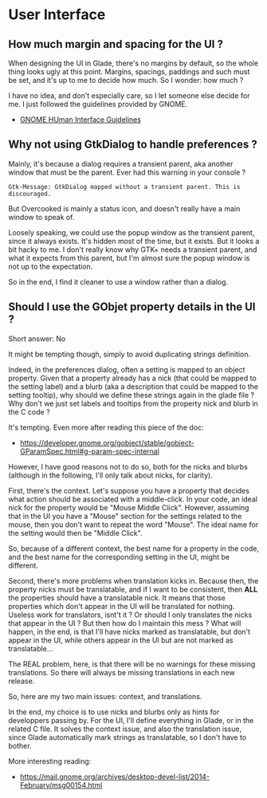 User Interface
==============



How much margin and spacing for the UI ?
----------------------------------------

When designing the UI in Glade, there's no margins by default, so the whole
thing looks ugly at this point. Margins, spacings, paddings and such must be
set, and it's up to me to decide how much. So I wonder: how much ?

I have no idea, and don't especially care, so I let someone else decide for me.
I just followed the guidelines provided by GNOME.

- [GNOME HUman Interface Guidelines](https://developer.gnome.org/hig/stable/)



Why not using GtkDialog to handle preferences ?
-----------------------------------------------

Mainly, it's because a dialog requires a transient parent, aka another window
that must be the parent. Ever had this warning in your console ?

	Gtk-Message: GtkDialog mapped without a transient parent. This is discouraged.

But Overcooked is mainly a status icon, and doesn't really have a main window to
speak of.

Loosely speaking, we could use the popup window as the transient parent, since
it always exists. It's hidden most of the time, but it exists. But it looks a
bit hacky to me. I don't really know why GTK+ needs a transient parent, and what
it expects from this parent, but I'm almost sure the popup window is not up to
the expectation.

So in the end, I find it cleaner to use a window rather than a dialog.



Should I use the GObjet property details in the UI ?
----------------------------------------------------

Short answer: No

It might be tempting though, simply to avoid duplicating strings definition.

Indeed, in the preferences dialog, often a setting is mapped to an object 
property. Given that a property already has a nick (that could be mapped to the
setting label) and a blurb (aka a description that could be mapped to the
setting tooltip), why should we define these strings again in the glade file ?
Why don't we just set labels and tooltips from the property nick and blurb in
the C code ?

It's tempting. Even more after reading this piece of the doc:

- <https://developer.gnome.org/gobject/stable/gobject-GParamSpec.html#g-param-spec-internal>

However, I have good reasons not to do so, both for the nicks and blurbs
(although in the following, I'll only talk about nicks, for clarity).

First, there's the context. Let's suppose you have a property that decides what
action should be associated with a middle-click. In your code, an ideal nick
for the property would be "Mouse Middle Click". However, assuming that in the
UI you have a "Mouse" section for the settings related to the mouse, then you
don't want to repeat the word "Mouse". The ideal name for the setting would
then be "Middle Click".

So, because of a different context, the best name for a property in the code,
and the best name for the corresponding setting in the UI, might be different.

Second, there's more problems when translation kicks in. Because then, the
property nicks must be translatable, and if I want to be consistent, then
__ALL__ the properties should have a translatable nick. It means that those
properties which don't appear in the UI will be translated for nothing. Useless
work for translators, isnt't it ? Or should I only translates the nicks that
appear in the UI ? But then how do I maintain this mess ? What will happen, in
the end, is that I'll have nicks marked as translatable, but don't appear in
the UI, while others appear in the UI but are not marked as translatable...

The REAL problem, here, is that there will be no warnings for these missing
translations. So there will always be missing translations in each new release.

So, here are my two main issues: context, and translations.

In the end, my choice is to use nicks and blurbs only as hints for developpers
passing by. For the UI, I'll define everything in Glade, or in the related C
file. It solves the context issue, and also the translation issue, since Glade
automatically mark strings as translatable, so I don't have to bother.

More interesting reading:

- <https://mail.gnome.org/archives/desktop-devel-list/2014-February/msg00154.html>
